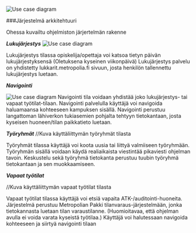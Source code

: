 


![Use case diagram](http://users.metropolia.fi/~arttusp/Pyramidi.png)

###Järjestelmä arkkitehtuuri

Ohessa kuvailtu ohjelmiston järjertelmän rakenne

***Lukujärjestys***
![Use case diagram](http://users.metropolia.fi/~arttusp/lukkari.png)


Lukujärjestys tilassa opiskelija/opettaja voi katsoa tietyn päivän lukujärjestyksensä (Oletuksena kyseinen viikonpäivä)
Lukujärjestys palvelu on yhdistetty lukkarit.metropolia.fi sivuun, josta henkilön tallennettu lukujärjestys luetaan.

***Navigointi***

![Use case diagram](http://users.metropolia.fi/~arttusp/kartta2.png)
Navigointi tila voidaan yhdistää joko lukujärjestys- tai vapaat työtilat-tilaan. Navigointi palvelulla käyttäjä voi navigoida haluamaansa
kohteeseen kampuksen sisällä. Navigointi perustuu langattoman lähiverkon tukiasemien pohjalta tehtyyn tietokantaan, josta kyseisen huoneen/tilan
paikkatieto luetaan.


***Työryhmät***
//Kuva käyttäliittymän työryhmät tilasta

Työryhmät tilassa käyttäjä voi koota uusia tai liittyä valmiiseen työryhmään. Työryhmän sisällä voidaan käydä realiaikaista viestintää 
pikaviesti ohjelman tavoin. Keskustelu sekä työryhmä tietokanta perustuu tuubin työryhmä tietokantaan ja sen muokkaamiseen.

***Vapaat työtilat***

//Kuva käyttäliittymän vapaat työtilat tilasta

Vapaat työtilat tilassa käyttäjä voi etsiä vapaita ATK-/auditointi-huoneita. Järjestelmä perustuu Metropolian Pakki tilanvaraus-järjestelmään,
jonka tietokannasta luetaan tilan varaustilanne. (Huomioitavaa, että ohjelman avulla ei voida varata kyseistä työtilaa.)
Käyttäjä voi halutessaan navigoida kohteeseen ja siirtyä navigointi tilaan
